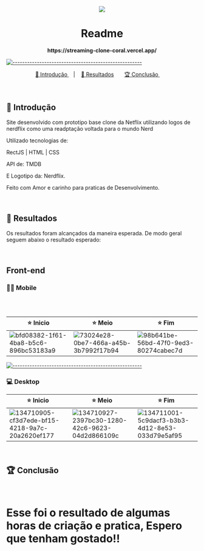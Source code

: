 <p align= "center">
<img src= "https://user-images.githubusercontent.com/82036301/221410808-85904473-696f-465e-9a0a-0a48cf2ee4b3.png" />
 </p>

<h1 align="center"> Readme </h1>

<p align="center">
  <b> https://streaming-clone-coral.vercel.app/ </b></br>
  </p>
  
  [![-----------------------------------------------------](https://raw.githubusercontent.com/andreasbm/readme/master/assets/lines/colored.png)](#table-of-contents)
  
  <p align="center">
    <a href="#Introdução"> 🧩 Introdução </a>&nbsp;&nbsp;&nbsp;|&nbsp;&nbsp;&nbsp;
    <a href="#Resultados"> 🚀 Resultados</a>&nbsp;&nbsp;&nbsp;&nbsp;&nbsp;&nbsp;
    <a href="#Conclusão"> 🏆 Conclusão </a>&nbsp;&nbsp;&nbsp;&nbsp;&nbsp;&nbsp;
  </p>
  
  <br/>
  
 <a id="Introdução"></a>
## 🧩 Introdução 

Site desenvolvido com prototipo base clone da Netflix 
utilizando logos de nerdflix como uma readptação voltada para o mundo Nerd 

Utilizado tecnologias de:
<p> RectJS | HTML | CSS </p>
<p> API de: TMDB  </p>
<p> E Logotipo da: Nerdflix. </p>

Feito com Amor e carinho para praticas de Desenvolvimento.
</p>
<br/>

<a id="Resultados"></a>

## 🚀 Resultados 
  Os resultados foram alcançados da maneira esperada. 
  De modo geral seguem abaixo o resultado esperado: 

<br/> 

## Front-end

</summary>

### 🤳🏻 Mobile

<br />   
<br />   

⭐ Inicio | ⭐ Meio | ⭐ Fim |
|---|---|---|
![bfd08382-1f61-4ba8-b5c6-896bc53183a9](https://user-images.githubusercontent.com/82036301/221411751-423b7ca6-ec07-4b01-884e-e8a4cadcbbc3.jpg) | ![73024e28-0be7-466a-a45b-3b7992f17b94](https://user-images.githubusercontent.com/82036301/221411772-1c5225c0-83fd-4d4f-9489-9cf97fb03b00.jpg) | ![98b641be-56bd-47f0-9ed3-80274cabec7d](https://user-images.githubusercontent.com/82036301/221411792-e3659b46-750e-4436-bba4-7080a5368d57.jpg)

[![-----------------------------------------------------](https://raw.githubusercontent.com/andreasbm/readme/master/assets/lines/colored.png)](#table-of-contents)

### 💻 Desktop 
  
 ⭐ Inicio | ⭐ Meio | ⭐ Fim |
|---|---|---|
![134710905-cf3d7ede-bf15-4218-9a7c-20a2620ef177](https://user-images.githubusercontent.com/82036301/221411889-3de14df4-c848-4155-ad6e-1c303c391ec7.png) | ![134710927-2397bc30-1280-42c6-9623-04d2d866109c](https://user-images.githubusercontent.com/82036301/221411927-033a5f5e-d57e-4574-9f71-1d7316456a7a.png) | ![134711001-5c9dacf3-b3b3-4d12-8e53-033d79e5af95](https://user-images.githubusercontent.com/82036301/221411933-4251e62c-57a3-4cf6-a799-f90e1abfe610.png)
<br/>


<a id="Conclusão"></a>
## 🏆 Conclusão

⠀<h1> Esse foi o resultado de algumas horas de criação e pratica, Espero que tenham gostado!! </h1>
<br /> 
